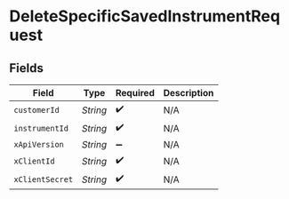 # DeleteSpecificSavedInstrumentRequest


## Fields

| Field              | Type               | Required           | Description        |
| ------------------ | ------------------ | ------------------ | ------------------ |
| `customerId`       | *String*           | :heavy_check_mark: | N/A                |
| `instrumentId`     | *String*           | :heavy_check_mark: | N/A                |
| `xApiVersion`      | *String*           | :heavy_minus_sign: | N/A                |
| `xClientId`        | *String*           | :heavy_check_mark: | N/A                |
| `xClientSecret`    | *String*           | :heavy_check_mark: | N/A                |